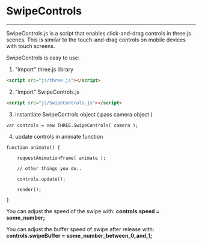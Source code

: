 # SwipeControls
------------------------
SwipeControls.js is a script that enables click-and-drag controls in three.js scenes.
This is similar to the touch-and-drag controls on mobile devices with touch screens.

SwipeControls is easy to use:

1) "import" three.js library
```html
<script src="js/three.js"></script>
```

2) "import" SwipeControls.js
```html
<script src="js/SwipeControls.js"></script>
```

3) instantiate SwipeControls object ( pass camera object )
```
var controls = new THREE.SwipeControls( camera );
```

4) update controls in animate function
```
function animate() {

	requestAnimationFrame( animate );

	// other things you do..

	controls.update();
	
	render();

}
```
You can adjust the speed of the swipe with: **controls.speed = some_number;**

You can adjust the buffer speed of swipe after release with: **controls.swipeBuffer = some_number_between_0_and_1;**